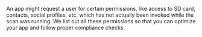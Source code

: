 
An app might request a user for certain permissions, like access to SD
card, contacts, social profiles, etc. which has not actually been
invoked while the scan was running. We list out all these permissions so
that you can optimize your app and follow proper compliance checks.

